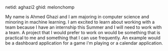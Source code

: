 netid: aghazi2
ghid: melonchomp

My name is Ahmed Ghazi and I am majoring in computer science and minoring in machine learning. I
am excited to learn about working with a team because I have an internship this Summer and I will need
to work with a team. A project that I would prefer to work on would be something that is practical to me 
and something that I can use frequently. An example would be a dashboard application for a game i'm playing or 
a calendar application. 
